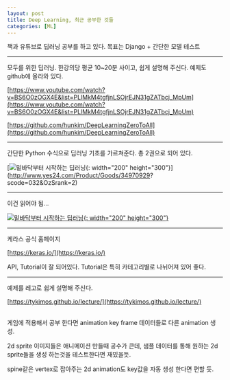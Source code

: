 ```yaml
---
layout: post
title: Deep Learning, 최근 공부한 것들
categories: [ML]
---
```


책과 유튜브로 딥러닝 공부를 하고 있다. 목표는 Django + 간단한 모델 테스트

***

모두를 위한 딥러닝. 한강의당 평균 10~20분 사이고, 쉽게 설명해 주신다. 예제도 github에 올라와 있다.

[https://www.youtube.com/watch?v=BS6O0zOGX4E&list=PLlMkM4tgfjnLSOjrEJN31gZATbcj_MpUm](https://www.youtube.com/watch?v=BS6O0zOGX4E&list=PLlMkM4tgfjnLSOjrEJN31gZATbcj_MpUm)

[https://github.com/hunkim/DeepLearningZeroToAll](https://github.com/hunkim/DeepLearningZeroToAll)


***

간단한 Python 수식으로 딥러닝 기초를 가르쳐준다. 총 2권으로 되어 있다.

[![밑바닥부터 시작하는 딥러닝](http://image.yes24.com/goods/34970929/800x0){: width="200" height="300"}](http://www.yes24.com/Product/Goods/34970929?
scode=032&OzSrank=2)


***

이건 읽어야 됨...


[![밑바닥부터 시작하는 딥러닝](http://image.yes24.com/goods/89959711/800x0){: width="200" height="300"}](http://www.yes24.com/Product/Goods/89959711?scode=032&OzSrank=1)

***

케라스 공식 홈페이지

[https://keras.io/](https://keras.io/)

API, Tutorial이 잘 되어있다. Tutorial은 특히 카테고리별로 나뉘어져 있어 좋다.


***

예제를 레고로 쉽게 설명해 주신다.

[https://tykimos.github.io/lecture/](https://tykimos.github.io/lecture/)


##

게임에 적용해서 공부 한다면 animation key frame 데이터들로 다른 animation 생성.

2d sprite 이미지들은 애니메이션 만들때 공수가 큰데, 샘플 데이터를 통해 원하는 2d sprite들을 생성 하는것을 테스트한다면 재밌을듯.

spine같은 vertex로 잡아주는 2d animation도 key값을 자동 생성 한다면 편할 듯.